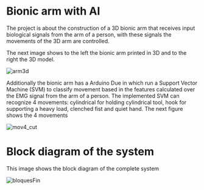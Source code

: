 # Bionic arm with AI
The project is about the construction of a 3D bionic arm that receives  input biological signals from the arm of a person, with these signals the movements of the 3D arm are controlled.

The next image shows to the left the bionic arm printed in 3D and to the right the 3D model.

![arm3d](https://user-images.githubusercontent.com/19544865/71301620-24e51380-2380-11ea-8530-0efa341050da.png)

Additionally the bionic arm has a Arduino Due in which run a Support Vector Machine (SVM) to classify movement based in the features calculated over the EMG signal from the arm of a person. The implemented SVM can  recognize 4 movements: cylindrical for holding cylindrical tool, hook for supporting a heavy load, clenched fist and quiet hand. The next figure shows the 4 movements

![mov4_cut](https://user-images.githubusercontent.com/19544865/71301628-5067fe00-2380-11ea-9b75-e6c8c13cf8f6.png)






# Block diagram of the system
This image shows the block diagram of the complete system 

![bloquesFin](https://user-images.githubusercontent.com/19544865/71300837-74731180-2377-11ea-8052-e60912d621a5.png)
